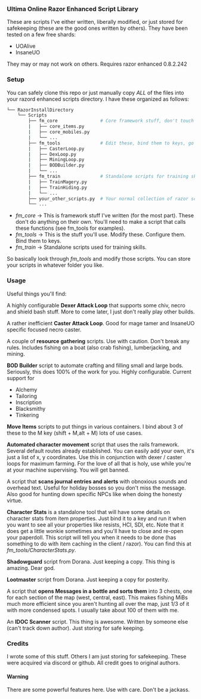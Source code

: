 ### Ultima Online Razor Enhanced Script Library

These are scripts I've either written, liberally modified, or just stored for safekeeping (these are the good ones written by others). They have been tested on a few free shards:

* UOAlive
* InsaneUO

They may or may not work on others. Requires razor enhanced 0.8.2.242

### Setup

You can safely clone this repo or just manually copy *ALL* of the files into your razord enhanced scripts directory. I have these organized as follows:

```bash
└── RazorInstallDirectory
    └── Scripts
        ├── fm_core                # Core framework stuff, don't touch
        |   ├── core_items.py
        |   ├── core_mobiles.py
        |   └── ...
        ├── fm_tools               # Edit these, bind them to keys, go forth.
        |   ├── CasterLoop.py
        |   ├── DexLoop.py
        |   ├── MiningLoop.py
        |   ├── BODBuilder.py
        |   └── ...
        ├── fm_train               # Standalone scripts for training skills
        |   ├── TrainMagery.py
        |   ├── TrainHiding.py
        |   └── ...
        ├── your_other_scripts.py  # Your normal collection of razor scripts
        └── ...
```

* *fm_core* -> This is framework stuff I've written (for the most part). These don't do anything on their own. You'll need to make a script that calls these functions (see fm_tools for examples).
* *fm_tools* -> This is the stuff you'll use. Modify these. Configure them. Bind them to keys.
* *fm_train* -> Standalone scripts used for training skills.

So basically look through *fm_tools* and modify those scripts. You can store your scripts in whatever folder you like.

### Usage

Useful things you'll find:

A highly configurable **Dexer Attack Loop** that supports some chiv, necro and shield bash stuff. More to come later, I just don't really play other builds.

A rather inefficient **Caster Attack Loop**. Good for mage tamer and InsaneUO specific focused necro caster.

A couple of **resource gathering** scripts. Use with caution. Don't break any rules. Includes fishing on a boat (also crab fishing), lumberjacking, and mining.

**BOD Builder** script to automate crafting and filling small and large bods. Seriously, this does 100% of the work for you. Highly configurable. Current support for
* Alchemy
* Tailoring
* Inscription
* Blacksmithy
* Tinkering

**Move Items** scripts to put things in various containers. I bind about 3 of these to the M key (shift + M,alt + M) lots of use cases.

**Automated character movement** script that uses the rails framework. Several default routes already established. You can easily add your own, it's just a list of x, y coordinates. Use this in conjunction with dexer / caster loops for maximum farming. For the love of all that is holy, use while you're at your machine supervising. You will get banned.

A script that **scans journal entries and alerts** with obnoxious sounds and overhead text. Useful for holiday bosses so you don't miss the message. Also good for hunting down specific NPCs like when doing the honesty virtue.

**Character Stats** is a standalone tool that will have some details on character stats from item properties. Just bind it to a key and run it when you want to see all your properties like resists, HCI, SDI, etc. Note that it does get a little wonkie sometimes and you'll have to close and re-open your paperdoll. This script will tell you when it needs to be done (has something to do with item caching in the client / razor). You can find this at *fm_tools/CharacterStats.py*. 

**Shadowguard** script from Dorana. Just keeping a copy. This thing is amazing. Dear god.

**Lootmaster** script from Dorana. Just keeping a copy for posterity.

A script that **opens Messages in a bottle and sorts them** into 3 chests, one for each section of the map (west, central, east). This makes fishing MiBs much more efficient since you aren't hunting all over the map, just 1/3 of it with more condensed spots. I usually take about 100 of them with me.

An **IDOC Scanner** script. This thing is awesome. Written by someone else (can't track down author). Just storing for safe keeping. 

### Credits

I wrote some of this stuff. Others I am just storing for safekeeping. These were acquired via discord or github. All credit goes to original authors.

#### Warning

There are some powerful features here. Use with care. Don't be a jackass.
